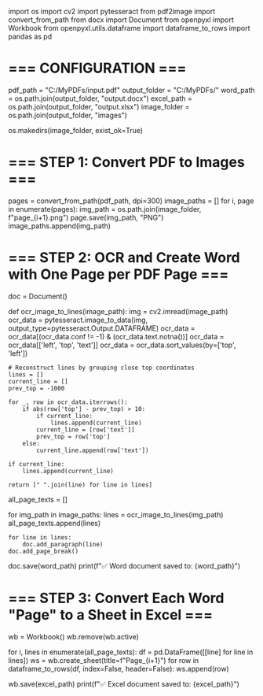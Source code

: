 import os
import cv2
import pytesseract
from pdf2image import convert_from_path
from docx import Document
from openpyxl import Workbook
from openpyxl.utils.dataframe import dataframe_to_rows
import pandas as pd

# === CONFIGURATION ===
pdf_path = "C:/MyPDFs/input.pdf"
output_folder = "C:/MyPDFs/"
word_path = os.path.join(output_folder, "output.docx")
excel_path = os.path.join(output_folder, "output.xlsx")
image_folder = os.path.join(output_folder, "images")

os.makedirs(image_folder, exist_ok=True)

# === STEP 1: Convert PDF to Images ===
pages = convert_from_path(pdf_path, dpi=300)
image_paths = []
for i, page in enumerate(pages):
    img_path = os.path.join(image_folder, f"page_{i+1}.png")
    page.save(img_path, "PNG")
    image_paths.append(img_path)

# === STEP 2: OCR and Create Word with One Page per PDF Page ===
doc = Document()

def ocr_image_to_lines(image_path):
    img = cv2.imread(image_path)
    ocr_data = pytesseract.image_to_data(img, output_type=pytesseract.Output.DATAFRAME)
    ocr_data = ocr_data[(ocr_data.conf != -1) & (ocr_data.text.notna())]
    ocr_data = ocr_data[['left', 'top', 'text']]
    ocr_data = ocr_data.sort_values(by=['top', 'left'])

    # Reconstruct lines by grouping close top coordinates
    lines = []
    current_line = []
    prev_top = -1000

    for _, row in ocr_data.iterrows():
        if abs(row['top'] - prev_top) > 10:
            if current_line:
                lines.append(current_line)
            current_line = [row['text']]
            prev_top = row['top']
        else:
            current_line.append(row['text'])

    if current_line:
        lines.append(current_line)

    return [" ".join(line) for line in lines]

all_page_texts = []

for img_path in image_paths:
    lines = ocr_image_to_lines(img_path)
    all_page_texts.append(lines)

    for line in lines:
        doc.add_paragraph(line)
    doc.add_page_break()

doc.save(word_path)
print(f"✅ Word document saved to: {word_path}")

# === STEP 3: Convert Each Word "Page" to a Sheet in Excel ===
wb = Workbook()
wb.remove(wb.active)

for i, lines in enumerate(all_page_texts):
    df = pd.DataFrame([[line] for line in lines])
    ws = wb.create_sheet(title=f"Page_{i+1}")
    for row in dataframe_to_rows(df, index=False, header=False):
        ws.append(row)

wb.save(excel_path)
print(f"✅ Excel document saved to: {excel_path}")
